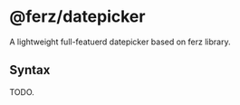 # @ferz/datepicker

A lightweight full-featuerd datepicker based on ferz library.

## Syntax

TODO.
